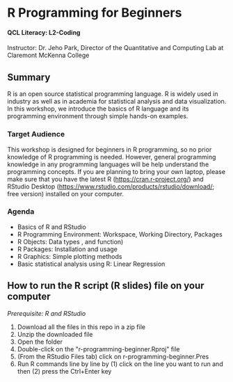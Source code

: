 # R Programming for Beginners
#### QCL Literacy: L2-Coding

Instructor: Dr. Jeho Park, Director of the Quantitative and Computing Lab at Claremont McKenna College

## Summary
R is an open source statistical programming language. R is widely used in industry as well as in academia for statistical analysis and data visualization. In this workshop, we introduce the basics of R language and its programming environment through simple hands-on examples.

### Target Audience
This workshop is designed for beginners in R programming, so no prior knowledge of R programming is needed. However, general programming knowledge in any programming languages will be help understand the programming concepts. If you are planning to bring your own laptop, please make sure that you have the latest R (https://cran.r-project.org/) and RStudio Desktop (https://www.rstudio.com/products/rstudio/download/; free version) installed on your computer.

### Agenda
- Basics of R and RStudio
- R Programming Environment: Workspace, Working Directory, Packages
- R Objects: Data types , and function)
- R Packages: Installation and usage
- R Graphics: Simple plotting methods
- Basic statistical analysis using R: Linear Regression

## How to run the R script (R slides) file on your computer
_Prerequisite: R and RStudio_
1. Download all the files in this repo in a zip file
1. Unzip the downloaded file
1. Open the folder 
1. Double-click on the "r-programming-beginner.Rproj" file
1. (From the RStudio Files tab) click on r-programming-beginner.Pres
1. Run R commands line by line by (1) click on the line you want to run and then (2) press the Ctrl+Enter key

